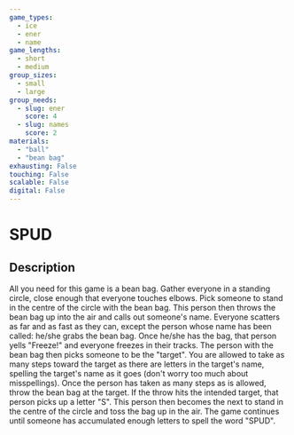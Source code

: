```yaml
---
game_types:
  - ice
  - ener
  - name
game_lengths:
  - short
  - medium
group_sizes:
  - small
  - large
group_needs:
  - slug: ener
    score: 4
  - slug: names
    score: 2
materials:
  - "ball"
  - "bean bag"
exhausting: False
touching: False
scalable: False
digital: False
---
```

# SPUD

## Description
All you need for this game is a bean bag. Gather everyone in a standing circle, close enough that everyone touches elbows. Pick someone to stand in the centre of the circle with the bean bag. This person then throws the bean bag up into the air and calls out someone's name. Everyone scatters as far and as fast as they can, except the person whose name has been called: he/she grabs the bean bag. Once he/she has the bag, that person yells "Freeze!" and everyone freezes in their tracks. The person with the bean bag then picks someone to be the "target". You are allowed to take as many steps toward the target as there are letters in the target's name, spelling the target's name as it goes (don't worry too much about misspellings). Once the person has taken as many steps as is allowed, throw the bean bag at the target. If the throw hits the intended target, that person picks up a letter "S". This person then becomes the next to stand in the centre of the circle and toss the bag up in the air. The game continues until someone has accumulated enough letters to spell the word "SPUD".
